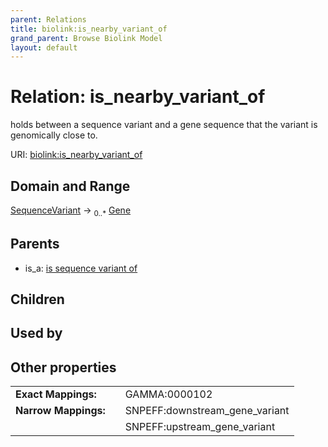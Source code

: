 ```yaml
---
parent: Relations
title: biolink:is_nearby_variant_of
grand_parent: Browse Biolink Model
layout: default
---
```


# Relation: is_nearby_variant_of


holds between a sequence variant and a gene sequence that the variant is genomically close to.

URI: [biolink:is_nearby_variant_of](https://w3id.org/biolink/vocab/is_nearby_variant_of)

## Domain and Range

[SequenceVariant](SequenceVariant.md) ->  <sub>0..*</sub> [Gene](Gene.md)

## Parents

 *  is_a: [is sequence variant of](is_sequence_variant_of.md)

## Children


## Used by


## Other properties

|  |  |  |
| --- | --- | --- |
| **Exact Mappings:** | | GAMMA:0000102 |
| **Narrow Mappings:** | | SNPEFF:downstream_gene_variant |
|  | | SNPEFF:upstream_gene_variant |

